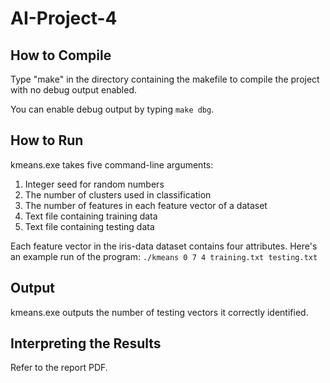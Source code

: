 # AI-Project-4

## How to Compile
Type "make" in the directory containing the makefile to compile the project with no debug output enabled.

You can enable debug output by typing `make dbg`.

## How to Run
kmeans.exe takes five command-line arguments:
1. Integer seed for random numbers
2. The number of clusters used in classification
3. The number of features in each feature vector of a dataset
4. Text file containing training data
5. Text file containing testing data

Each feature vector in the iris-data dataset contains four attributes.  Here's an example run of the program: `./kmeans 0 7 4 training.txt testing.txt`

## Output
kmeans.exe outputs the number of testing vectors it correctly identified.

## Interpreting the Results
Refer to the report PDF.

